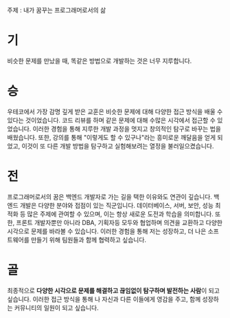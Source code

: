 주제 : 내가 꿈꾸는 프로그래머로서의 삶
# 기
비슷한 문제를 만났을 때, 똑같은 방법으로 개발하는 것은 너무 지루합니다.

# 승
우테코에서 가장 감명 깊게 받은 교훈은 비슷한 문제에 대해 다양한 접근 방식을 배울 수 있다는 것이었습니다. 
코드 리뷰를 하며 같은 문제에 대해 수많은 시각에서 접근할 수 있었습니다. 이러한 경험을 통해 지루한 개발 과정을 멋지고 창의적인 탐구로 바꾸는 법을 배웠습니다.
또한, 강의를 통해 "이렇게도 할 수 있구나"라는 흥미로운 깨달음을 얻게 되었고, 이것이 또 다른 개발 방법을 탐구하고 실험해보려는 열정을 불러일으켰습니다.

# 전
프로그래머로서의 꿈은 백엔드 개발자로 가는 길을 택한 이유와도 연관이 깊습니다.
백엔드 개발은 다양한 분야와 접점이 있는 직군입니다. 데이터베이스, 서버, 보안, 성능 최적화 등 많은 주제에 관여할 수 있으며, 이는 항상 새로운 도전과 학습을 의미합니다. 
또한, 프론트 개발자뿐만 아니라 DBA, 기획자등 모두와 협업하며 의견을 교환하고 다양한 시각으로 문제를 바라볼 수 있습니다. 
이러한 경험을 통해 저는 성장하고, 더 나은 소프트웨어를 만들기 위해 팀원들과 함께 협력하고 싶습니다.

# 골
최종적으로 **다양한 시각으로 문제를 해결하고 끊임없이 탐구하며 발전하는 사람**이 되고 싶습니다.
이러한 접근 방식을 통해 나 자신과 다른 이들에게 영감을 주고, 함께 성장하는 커뮤니티의 일원이 되고 싶습니다. 

